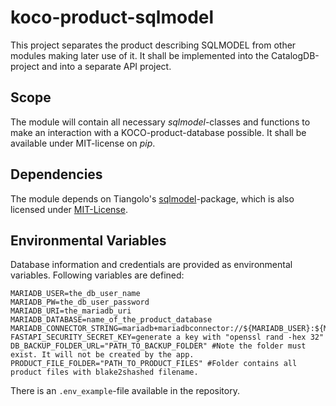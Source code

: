 # koco-product-sqlmodel

This project separates the product describing SQLMODEL from other modules making later use of it. It shall be implemented into the CatalogDB-project and into a separate API project.

## Scope

The module will contain all necessary *sqlmodel*-classes and functions to make an interaction with a KOCO-product-database possible. It shall be available under MIT-license on *pip*.

## Dependencies

The module depends on Tiangolo's [sqlmodel](https://sqlmodel.tiangolo.com/)-package, which is also licensed under [MIT-License](https://github.com/fastapi/sqlmodel/blob/main/LICENSE).


## Environmental Variables
Database information and credentials are provided as environmental variables. Following variables are defined:

```
MARIADB_USER=the_db_user_name
MARIADB_PW=the_db_user_password
MARIADB_URI=the_mariadb_uri
MARIADB_DATABASE=name_of_the_product_database
MARIADB_CONNECTOR_STRING=mariadb+mariadbconnector://${MARIADB_USER}:${MARIADB_PW}@${MARIADB_URI}/${MARIADB_DATABASE}
FASTAPI_SECURITY_SECRET_KEY=generate a key with "openssl rand -hex 32"
DB_BACKUP_FOLDER_URL="PATH_TO_BACKUP_FOLDER" #Note the folder must exist. It will not be created by the app. 
PRODUCT_FILE_FOLDER="PATH_TO_PRODUCT_FILES" #Folder contains all product files with blake2shashed filename.
````

There is an ```.env_example```-file available in the repository.